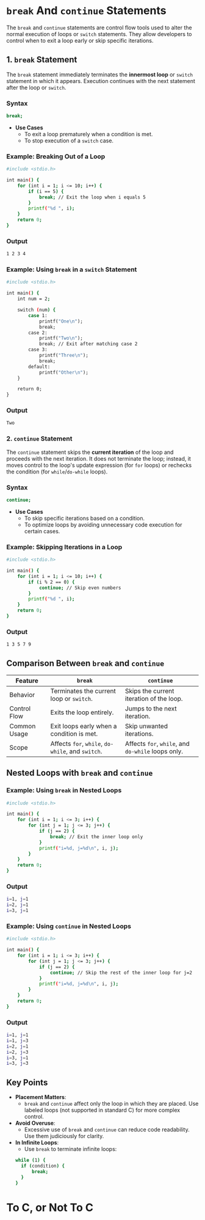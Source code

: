 # `break` And `continue` Statements

The `break` and `continue` statements are control flow tools used to alter the normal execution of loops or `switch` statements. They allow developers to control when to exit a loop early or skip specific iterations.

## 1. `break` Statement

The `break` statement immediately terminates the **innermost loop** or `switch` statement in which it appears. Execution continues with the next statement after the loop or `switch`.

### Syntax
```bash
break;
```

- **Use Cases**
  - To exit a loop prematurely when a condition is met.
  - To stop execution of a `switch` case.
 
### Example: Breaking Out of a Loop
```bash
#include <stdio.h>

int main() {
    for (int i = 1; i <= 10; i++) {
        if (i == 5) {
            break; // Exit the loop when i equals 5
        }
        printf("%d ", i);
    }
    return 0;
}
```

### Output
```bash
1 2 3 4
```

### Example: Using `break` in a `switch` Statement
```bash
#include <stdio.h>

int main() {
    int num = 2;

    switch (num) {
        case 1:
            printf("One\n");
            break;
        case 2:
            printf("Two\n");
            break; // Exit after matching case 2
        case 3:
            printf("Three\n");
            break;
        default:
            printf("Other\n");
    }

    return 0;
}
```

### Output
```bash
Two
```

### 2. `continue` Statement

The `continue` statement skips the **current iteration** of the loop and proceeds with the next iteration. It does not terminate the loop; instead, it moves control to the loop's update expression (for `for` loops) or rechecks the condition (for `while`/`do-while` loops).

### Syntax
```bash
continue;
```

- **Use Cases**
  - To skip specific iterations based on a condition.
  - To optimize loops by avoiding unnecessary code execution for certain cases.
 
### Example: Skipping Iterations in a Loop
```bash
#include <stdio.h>

int main() {
    for (int i = 1; i <= 10; i++) {
        if (i % 2 == 0) {
            continue; // Skip even numbers
        }
        printf("%d ", i);
    }
    return 0;
}
```

### Output
```bash
1 3 5 7 9
```

## Comparison Between `break` and `continue`

| Feature	| `break`	| `continue` |
| ------- | ----- | -------- | 
| Behavior	| Terminates the current loop or `switch`.	| Skips the current iteration of the loop. |
| Control Flow	| Exits the loop entirely.	| Jumps to the next iteration. | 
| Common Usage	| Exit loops early when a condition is met.	| Skip unwanted iterations. | 
| Scope	| Affects `for`, `while`, `do-while`, and `switch`.	| Affects `for`, `while`, and `do-while` loops only. |

## Nested Loops with `break` and `continue`

### Example: Using `break` in Nested Loops
```bash
#include <stdio.h>

int main() {
    for (int i = 1; i <= 3; i++) {
        for (int j = 1; j <= 3; j++) {
            if (j == 2) {
                break; // Exit the inner loop only
            }
            printf("i=%d, j=%d\n", i, j);
        }
    }
    return 0;
}
```

### Output
```bash
i=1, j=1
i=2, j=1
i=3, j=1
```

### Example: Using `continue` in Nested Loops
```bash
#include <stdio.h>

int main() {
    for (int i = 1; i <= 3; i++) {
        for (int j = 1; j <= 3; j++) {
            if (j == 2) {
                continue; // Skip the rest of the inner loop for j=2
            }
            printf("i=%d, j=%d\n", i, j);
        }
    }
    return 0;
}
```

### Output
```bash
i=1, j=1
i=1, j=3
i=2, j=1
i=2, j=3
i=3, j=1
i=3, j=3
```

## Key Points

- **Placement Matters**:
  - `break` and `continue` affect only the loop in which they are placed. Use labeled loops (not supported in standard C) for more complex control.
- **Avoid Overuse**:
  - Excessive use of `break` and `continue` can reduce code readability. Use them judiciously for clarity.
- **In Infinite Loops**:
  - Use `break` to terminate infinite loops:
  ```bash
  while (1) {
    if (condition) {
        break;
    }
  }
  ```

# To C, or Not To C
